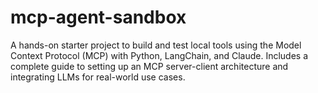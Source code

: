 # mcp-agent-sandbox
A hands-on starter project to build and test local tools using the Model Context Protocol (MCP) with Python, LangChain, and Claude. Includes a complete guide to setting up an MCP server-client architecture and integrating LLMs for real-world use cases.
